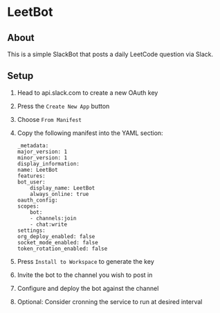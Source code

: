 # LeetBot

## About
This is a simple SlackBot that posts a daily LeetCode question via Slack. 

## Setup
1. Head to api.slack.com to create a new OAuth key
2. Press the `Create New App` button
3. Choose `From Manifest` 
4. Copy the following manifest into the YAML section:

    ```
    _metadata:
    major_version: 1
    minor_version: 1
    display_information:
    name: LeetBot
    features:
    bot_user:
        display_name: LeetBot
        always_online: true
    oauth_config:
    scopes:
        bot:
        - channels:join
        - chat:write
    settings:
    org_deploy_enabled: false
    socket_mode_enabled: false
    token_rotation_enabled: false
    ```
5. Press `Install to Workspace` to generate the key
6. Invite the bot to the channel you wish to post in
7. Configure and deploy the bot against the channel
8. Optional: Consider cronning the service to run at desired interval
